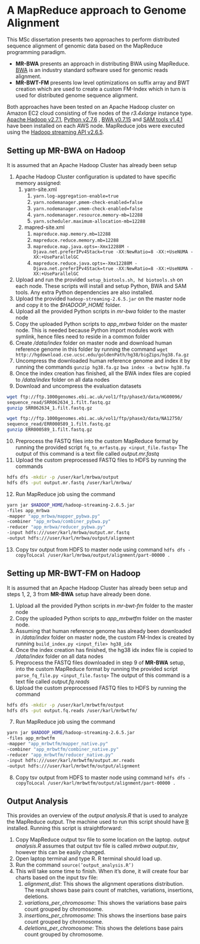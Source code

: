 # A MapReduce approach to Genome Alignment
This MSc dissertation presents two approaches to perform distributed sequence alignment of genomic data based on the MapReduce programming paradigm. 
- **MR-BWA** presents an approach in distributing BWA using MapReduce. [BWA](http://bio-bwa.sourceforge.net/) is an industry standard software used for genomic reads alignment.
- **MR-BWT-FM** presents low level optimizations on suffix array and BWT creation which are used to create a custom FM-Index which in turn is used for distributed genome sequence alignment.
 
Both approaches have been tested on an Apache Hadoop cluster on Amazon EC2 cloud consisting of five nodes of the *r3.4xlarge* instance type. [Apache Hadoop v2.7.1](https://hadoop.apache.org/docs/r2.7.1/), [Python v2.7.6](https://www.python.org/download/releases/2.7.6/) , [BWA v0.7.15](https://sourceforge.net/projects/bio-bwa/files/) and [SAM tools v1.4.1](https://sourceforge.net/projects/samtools/files/samtools/1.4.1/) have been installed on each AWS node. MapReduce jobs were executed using the [Hadoop streaming API v2.6.5](https://hadoop.apache.org/docs/r1.2.1/streaming.html).

## Setting up MR-BWA on Hadoop
It is assumed that an Apache Hadoop Cluster has already been setup
1. Apache Hadoop Cluster configuration is updated to have specific memory assigned:
   1. yarn-site.xml
      1. ```yarn.log-aggregation-enable=true```
      2. ```yarn.nodemanager.pmem-check-enabled=false```
      3. ```yarn.nodemanager.vmem-check-enabled=false```
      4. ```yarn.nodemanager.resource.memory-mb=12288```
      5. ```yarn.scheduler.maximum-allocation-mb=12288```
   2. mapred-site.xml
      1. ```mapreduce.map.memory.mb=12288```
      2. ```mapreduce.reduce.memory.mb=12288```
      3. ```mapreduce.map.java.opts=-Xmx12288M -Djava.net.preferIPv4Stack=true -XX:NewRatio=8 -XX:+UseNUMA -XX:+UseParallelGC```
      4. ```mapreduce.reduce.java.opts=-Xmx12288M -Djava.net.preferIPv4Stack=true -XX:NewRatio=8 -XX:+UseNUMA -XX:+UseParallelGC```
2. Upload and run the provided ```setup_biotools.sh, hd biotools.sh``` on each node. These scripts will install and setup Python, BWA and SAM tools. Any extra Python dependencies are also installed.
3. Upload the provided ```hadoop-streaming-2.6.5.jar``` on the master node and copy it to the *$HADOOP_HOME* folder.
4. Upload all the provided Python scripts in *mr-bwa* folder to the master node
5. Copy the uploaded Python scripts to *app_mrbwa* folder on the master node. This is needed because Python import modules work with symlink, hence files need to reside in a common folder
6. Create */data/index* folder on master node and download human reference genome in this folder by running the command
```wget http://hgdownload.cse.ucsc.edu/goldenPath/hg38/bigZips/hg38.fa.gz```
7. Uncompress the downloaded human reference genome and index it by running the commands
```gunzip hg38.fa.gz```
```bwa index -a bwtsw hg38.fa```
8. Once the index creation has finished, all the BWA index files are copied to */data/index* folder on all data nodes
9. Download and uncompress the evaluation datasets
```sh
wget ftp://ftp.1000genomes.ebi.ac.uk/vol1/ftp/phase3/data/HG00096/
sequence_read/SRR062634_1.filt.fastq.gz
gunzip SRR062634_1.filt.fastq.gz

wget ftp://ftp.1000genomes.ebi.ac.uk/vol1/ftp/phase3/data/NA12750/
sequence_read/ERR000589_1.filt.fastq.gz
gunzip ERR000589_1.filt.fastq.gz
```
10. Preprocess the FASTQ files into the custom MapReduce format by running the provided script
```fq_to_mrfastq.py <input_file.fastq>```
The output of this command is a text file called *output.mr.fastq*
11. Upload the custom preprocessed FASTQ files to HDFS by running the commands
```sh
hdfs dfs -mkdir -p /user/karl/mrbwa/output
hdfs dfs -put output.mr.fastq /user/karl/mrbwa/
```
12. Run MapReduce job using the command
```sh
yarn jar $HADOOP_HOME/hadoop-streaming-2.6.5.jar
-files app_mrbwa
-mapper "app_mrbwa/mapper_pybwa.py"
-combiner "app_mrbwa/combiner_pybwa.py"
-reducer "app_mrbwa/reducer_pybwa.py"
-input hdfs:///user/karl/mrbwa/output.mr.fastq
-output hdfs:///user/karl/mrbwa/output/alignment
```
13. Copy tsv output from HDFS to master node using command
```hdfs dfs -copyToLocal /user/karl/mrbwa/output/alignment/part-00000 .```

## Setting up MR-BWT-FM on Hadoop
It is assumed that an Apache Hadoop Cluster has already been setup and steps 1, 2, 3 from **MR-BWA** setup have already been done.
1. Upload all the provided Python scripts in *mr-bwt-fm* folder to the master node
2. Copy the uploaded Python scripts to *app_mrbwtfm* folder on the master node.
3. Assuming that human reference genome has already been downloaded in */data/index* folder on master node, the custom FM-Index is created by running 
```build_index.py <input_file> hg38_idx```
4. Once the index creation has finished, the hg38 idx index file is copied to */data/index* folder on all data nodes
5. Preprocess the FASTQ files downloaded in step 9 of  **MR-BWA** setup, into the custom MapReduce format by running the provided script ```parse_fq_file.py <input_file.fastq>```
The output of this command is a text file called *output.fq.reads*
6. Upload the custom preprocessed FASTQ files to HDFS by running the command
```sh
hdfs dfs -mkdir -p /user/karl/mrbwtfm/output
hdfs dfs -put output.fq.reads /user/karl/mrbwtfm/
```
7. Run MapReduce job using the command
```sh
yarn jar $HADOOP_HOME/hadoop-streaming-2.6.5.jar
-files app_mrbwtfm
-mapper "app_mrbwtfm/mapper_native.py"
-combiner "app_mrbwtfm/combiner_native.py"
-reducer "app_mrbwtfm/reducer_native.py"
-input hdfs:///user/karl/mrbwtfm/output.mr.reads
-output hdfs:///user/karl/mrbwtfm/output/alignment
```
8. Copy tsv output from HDFS to master node using command
```hdfs dfs -copyToLocal /user/karl/mrbwtfm/output/alignment/part-00000 .```

## Output Analysis
This provides an overview of the *output analysis.R* that is used to analyze the MapReduce output. The machine used to run this script should have [R](https://cran.r-project.org/doc/manuals/R-admin.html) installed. Running this script is straightforward:
1. Copy MapReduce output tsv file to some location on the laptop. *output analysis.R* assumes that output tsv file is called *mrbwa output.tsv*, however this can be easily changed.
2. Open laptop terminal and type R. R terminal should load up.
3. Run the command
```source(’output_analysis.R’)```
4. This will take some time to finish. When it’s done, it will create four bar charts based on the input tsv file:
   1. *alignment_dist*: This shows the alignment operations distribution. The result shows base pairs count of matches, variations, insertions, deletions.
   2. *variations_per_chromosome*: This shows the variations base pairs count grouped by chromosome.
   3. *insertions_per_chromosome*: This shows the insertions base pairs count grouped by chromosome.
   4. *deletions_per_chromosome*: This shows the deletions base pairs count grouped by chromosome.
